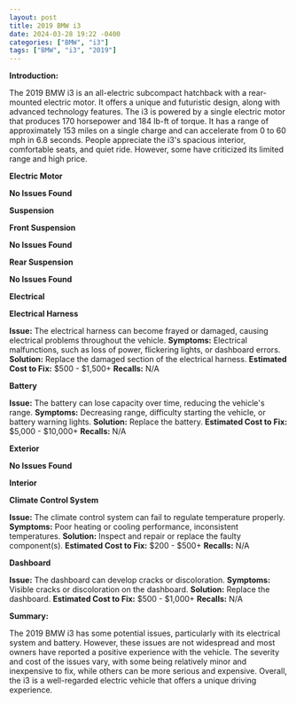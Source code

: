 ```yaml
---
layout: post
title: 2019 BMW i3
date: 2024-03-28 19:22 -0400
categories: ["BMW", "i3"]
tags: ["BMW", "i3", "2019"]
---
```

**Introduction:**

The 2019 BMW i3 is an all-electric subcompact hatchback with a rear-mounted electric motor. It offers a unique and futuristic design, along with advanced technology features. The i3 is powered by a single electric motor that produces 170 horsepower and 184 lb-ft of torque. It has a range of approximately 153 miles on a single charge and can accelerate from 0 to 60 mph in 6.8 seconds. People appreciate the i3's spacious interior, comfortable seats, and quiet ride. However, some have criticized its limited range and high price.

**Electric Motor**

**No Issues Found**

**Suspension**

**Front Suspension**

**No Issues Found**

**Rear Suspension**

**No Issues Found**

**Electrical**

**Electrical Harness**

**Issue:** The electrical harness can become frayed or damaged, causing electrical problems throughout the vehicle.
**Symptoms:** Electrical malfunctions, such as loss of power, flickering lights, or dashboard errors.
**Solution:** Replace the damaged section of the electrical harness.
**Estimated Cost to Fix:** $500 - $1,500+
**Recalls:** N/A

**Battery**

**Issue:** The battery can lose capacity over time, reducing the vehicle's range.
**Symptoms:** Decreasing range, difficulty starting the vehicle, or battery warning lights.
**Solution:** Replace the battery.
**Estimated Cost to Fix:** $5,000 - $10,000+
**Recalls:** N/A

**Exterior**

**No Issues Found**

**Interior**

**Climate Control System**

**Issue:** The climate control system can fail to regulate temperature properly.
**Symptoms:** Poor heating or cooling performance, inconsistent temperatures.
**Solution:** Inspect and repair or replace the faulty component(s).
**Estimated Cost to Fix:** $200 - $500+
**Recalls:** N/A

**Dashboard**

**Issue:** The dashboard can develop cracks or discoloration.
**Symptoms:** Visible cracks or discoloration on the dashboard.
**Solution:** Replace the dashboard.
**Estimated Cost to Fix:** $500 - $1,000+
**Recalls:** N/A

**Summary:**

The 2019 BMW i3 has some potential issues, particularly with its electrical system and battery. However, these issues are not widespread and most owners have reported a positive experience with the vehicle. The severity and cost of the issues vary, with some being relatively minor and inexpensive to fix, while others can be more serious and expensive. Overall, the i3 is a well-regarded electric vehicle that offers a unique driving experience.
